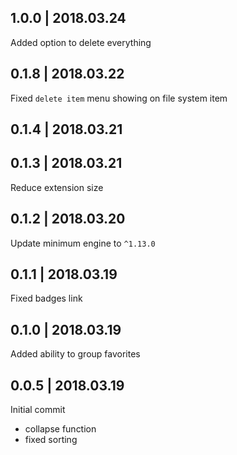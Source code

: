 ## 1.0.0 | 2018.03.24

Added option to delete everything

## 0.1.8 | 2018.03.22

Fixed `delete item` menu showing on file system item

## 0.1.4 | 2018.03.21

## 0.1.3 | 2018.03.21

Reduce extension size 

## 0.1.2 | 2018.03.20

Update minimum engine to `^1.13.0`

## 0.1.1 | 2018.03.19

Fixed badges link

## 0.1.0 | 2018.03.19

Added ability to group favorites


## 0.0.5 | 2018.03.19

Initial commit
- collapse function 
- fixed sorting
